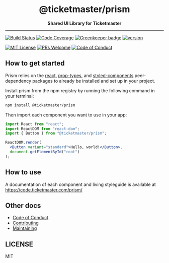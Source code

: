 <div align="center">
<h1>@ticketmaster/prism</h1>
<strong>Shared UI Library for Ticketmaster</strong>
</div>

<hr />

[![Build Status][build-badge]][build]
[![Code Coverage][coverage-badge]][coverage]
[![Greenkeeper badge][greenkeeper-badge]](https://greenkeeper.io/)
[![version][version-badge]][package]

[![MIT License][license-badge]][license]
[![PRs Welcome][prs-badge]][prs]
[![Code of Conduct][coc-badge]][coc]

## How to get started

Prism relies on the [react](https://www.npmjs.com/package/react),
[prop-types](https://www.npmjs.com/package/prop-types),
and [styled-components](https://www.npmjs.com/package/styled-components)
peer-dependency packages to already be installed and set up in your project.

Install prism from the npm registry by running the following command in your terminal:

```bash
npm install @ticketmaster/prism
```

Then import each component you want to use in your app:

```jsx
import React from "react";
import ReactDOM from "react-dom";
import { Button } from "@ticketmaster/prism";

ReactDOM.render(
  <Button variant="standard">Hello, world!</Button>,
  document.getElementById("root")
);
```

## How to use

A documentation of each component and living styleguide is available at https://code.ticketmaster.com/prism/

## Other docs

* [Code of Conduct][coc]
* [Contributing][contributing]
* [Maintaining][maintaining]

## LICENSE

MIT

[build-badge]: https://img.shields.io/travis/Ticketmaster/prism.svg
[build]: https://travis-ci.org/Ticketmaster/prism
[coverage-badge]: https://img.shields.io/codecov/c/github/ticketmaster/prism.svg
[coverage]: https://codecov.io/github/ticketmaster/prism
[greenkeeper-badge]: https://badges.greenkeeper.io/ticketmaster/prism.svg
[version-badge]: https://img.shields.io/npm/v/@ticketmaster/prism.svg
[package]: https://www.npmjs.com/package/@ticketmaster/prism
[license-badge]: https://img.shields.io/npm/l/@ticketmaster/prism.svg
[license]: https://github.com/ticketmaster/prism/blob/master/LICENSE
[prs-badge]: https://img.shields.io/badge/PRs-welcome-brightgreen.svg
[prs]: http://makeapullrequest.com
[coc-badge]: https://img.shields.io/badge/code%20of-conduct-ff69b4.svg
[coc]: https://github.com/ticketmaster/prism/blob/master/other/CODE_OF_CONDUCT.md
[contributing]: https://github.com/ticketmaster/prism/blob/master/CONTRIBUTING.md
[maintaining]: https://github.com/ticketmaster/prism/blob/master/other/MAINTAINING.md
